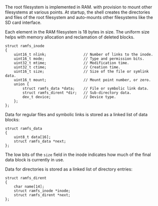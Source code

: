 
The root filesystem is implemented in RAM. with provision to mount other
filesystems at various points.  At startup, the shell creates the directories
and files of the root filesystem and auto-mounts other filesystems like the
SD card interface.

Each element in the RAM filesystem is 18 bytes in size.  The uniform size
helps with memory allocation and reclamation of deleted blocks.

    struct ramfs_inode
    {
        uint16_t nlink;                 // Number of links to the inode.
        uint16_t mode;                  // Type and permission bits.
        uint32_t mtime;                 // Modification time.
        uint32_t ctime;                 // Creation time.
        uint16_t size;                  // Size of the file or symlink data.
        uint16_t mount;                 // Mount point number, or zero.
        union {
            struct ramfs_data *data;    // File or symbolic link data.
            struct ramfs_dirent *dir;   // Sub-directory data.
            dev_t device;               // Device type.
        };
    };

Data for regular files and symbolic links is stored as a linked list of
data blocks:

    struct ramfs_data
    {
        uint8_t data[16];
        struct ramfs_data *next;
    };

The low bits of the `size` field in the inode indicates how much of the
final data block is currently in use.

Data for directories is stored as a linked list of directory entries:

    struct ramfs_dirent
    {
        char name[14];
        struct ramfs_inode *inode;
        struct ramfs_dirent *next;
    };
